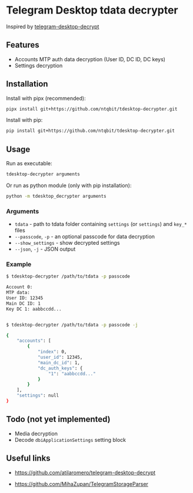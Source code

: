 # Telegram Desktop tdata decrypter
Inspired by [telegram-desktop-decrypt](https://github.com/atilaromero/telegram-desktop-decrypt)

## Features
- Accounts MTP auth data decryption (User ID, DC ID, DC keys)
- Settings decryption

## Installation
Install with pipx (recommended):
```bash
pipx install git+https://github.com/ntqbit/tdesktop-decrypter.git
```

Install with pip:
```bash
pip install git+https://github.com/ntqbit/tdesktop-decrypter.git
```

## Usage
Run as executable:
```bash
tdesktop-decrypter arguments
```
Or run as python module (only with pip installation):
```bash
python -m tdesktop_decrypter arguments
```

### Arguments
- `tdata` - path to tdata folder containing `settings` (or `settings`) and `key_*` files
- `--passcode`, `-p` - an optional passcode for data decryption
- `--show_settings` - show decrypted settings
- `--json`, `-j` - JSON output

### Example
```bash
$ tdesktop-decrypter /path/to/tdata -p passcode

Account 0:
MTP data:
User ID: 12345
Main DC ID: 1
Key DC 1: aabbccdd...


$ tdesktop-decrypter /path/to/tdata -p passcode -j

{
    "accounts": [
        {
            "index": 0,
            "user_id": 12345,
            "main_dc_id": 1,
            "dc_auth_keys": {
                "1": "aabbccdd..."
            }
        }
    ],
    "settings": null
}
```

## Todo (not yet implemented)
- Media decryption
- Decode `dbiApplicationSettings` setting block

## Useful links
- https://github.com/atilaromero/telegram-desktop-decrypt

- https://github.com/MihaZupan/TelegramStorageParser
